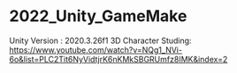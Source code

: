 # 2022_Unity_GameMake

Unity Version : 2020.3.26f1
3D Character Studing: https://www.youtube.com/watch?v=NQg1_NVi-6o&list=PLC2Tit6NyVidtjrK6nKMkSBGRUmfz8IMK&index=2